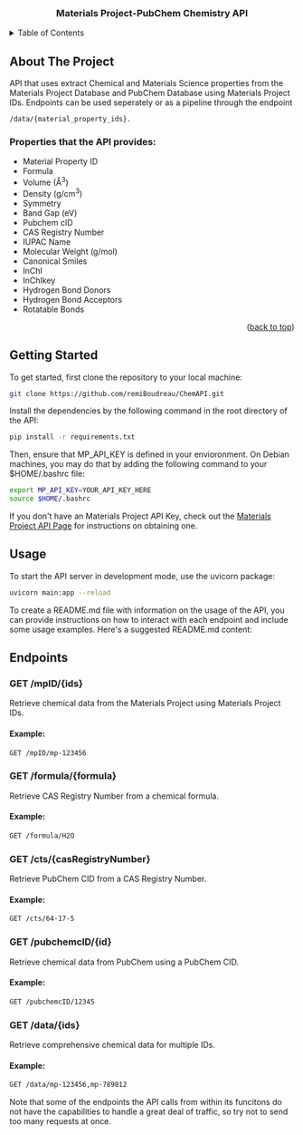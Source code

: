 <br />
<div align="center">

  <h3 align="center">Materials Project-PubChem Chemistry API</h3>

</div>



<!-- TABLE OF CONTENTS -->
<details>
  <summary>Table of Contents</summary>
  <ol>
    <li>
      <a href="#about-the-project">About The Project</a>
    </li>
    <li>
      <a href="#getting-started">Getting Started</a>
    <li><a href="#usage">Usage</a></li>
    <li><a href="#usage">Endpoints</a></li>
  </ol>
</details>



<!-- ABOUT THE PROJECT -->
## About The Project

API that uses extract Chemical and Materials Science properties from the Materials Project Database and PubChem Database using Materials Project IDs. Endpoints can be used seperately or as a pipeline through the endpoint

```text
/data/{material_property_ids}.
```

### Properties that the API provides:

* Material Property ID
* Formula
* Volume (Å<sup>3</sup>)
* Density (g/cm<sup>3</sup>)
* Symmetry
* Band Gap (eV)
* Pubchem cID
* CAS Registry Number
* IUPAC Name
* Molecular Weight (g/mol)
* Canonical Smiles
* InChI
* InChIkey
* Hydrogen Bond Donors
* Hydrogen Bond Acceptors
* Rotatable Bonds

<p align="right">(<a href="#readme-top">back to top</a>)</p>



<!-- GETTING STARTED -->
## Getting Started

To get started, first clone the repository to your local machine: 

```bash
git clone https://github.com/remiBoudreau/ChemAPI.git
```

Install the dependencies by the following command in the root directory of the API:

```bash
pip install -r requirements.txt
```

Then, ensure that MP_API_KEY is defined in your envioronment. On Debian machines, you may do that by adding the following command to your $HOME/.bashrc file:

```bash
export MP_API_KEY=YOUR_API_KEY_HERE
source $HOME/.bashrc
```

If you don't have an Materials Project API Key, check out the [Materials Project API Page](https://next-gen.materialsproject.org/api) for instructions on obtaining one.

## Usage

To start the API server in development mode, use the uvicorn package:

```bash
uvicorn main:app --reload
```

To create a README.md file with information on the usage of the API, you can provide instructions on how to interact with each endpoint and include some usage examples. Here's a suggested README.md content:

## Endpoints

### GET /mpID/{ids}

Retrieve chemical data from the Materials Project using Materials Project IDs.

#### Example:

```bash
GET /mpID/mp-123456
```

### GET /formula/{formula}

Retrieve CAS Registry Number from a chemical formula.

#### Example:

```bash
GET /formula/H2O
```

### GET /cts/{casRegistryNumber}

Retrieve PubChem CID from a CAS Registry Number.

#### Example:

```bash
GET /cts/64-17-5
```

### GET /pubchemcID/{id}

Retrieve chemical data from PubChem using a PubChem CID.

#### Example:

```bash
GET /pubchemcID/12345
```

### GET /data/{ids}

Retrieve comprehensive chemical data for multiple IDs.

#### Example:

```bash
GET /data/mp-123456,mp-789012
```

Note that some of the endpoints the API calls from within its funcitons do not have the capabilities to handle a great deal of traffic, so try not to send too many requests at once.
